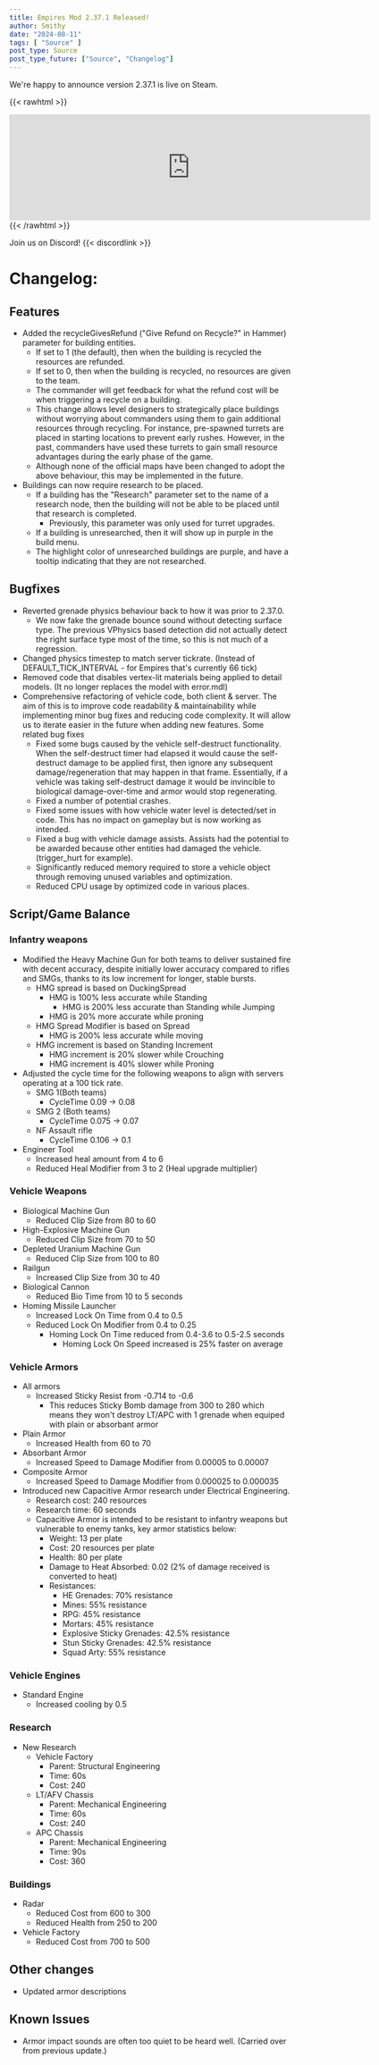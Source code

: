 ```yaml
---
title: Empires Mod 2.37.1 Released!
author: Smithy
date: "2024-08-11"
tags: [ "Source" ]
post_type: Source
post_type_future: ["Source", "Changelog"]
---
```



We're happy to announce version 2.37.1 is live on Steam.

{{< rawhtml >}}
<iframe src="https://store.steampowered.com/widget/17740/" frameborder="0" width="646" height="190"></iframe>
{{< /rawhtml >}}

Join us on Discord! {{< discordlink >}}

# Changelog:

## Features
- Added the recycleGivesRefund ("Give Refund on Recycle?" in Hammer) parameter for building entities.
	- If set to 1 (the default), then when the building is recycled the resources are refunded. 
	- If set to 0, then when the building is recycled, no resources are given to the team.
	- The commander will get feedback for what the refund cost will be when triggering a recycle on a building.
	- This change allows level designers to strategically place buildings without worrying about commanders using them to gain additional resources through recycling. For instance, pre-spawned turrets are placed in starting locations to prevent early rushes. However, in the past, commanders have used these turrets to gain small resource advantages during the early phase of the game.
	- Although none of the official maps have been changed to adopt the above behaviour, this may be implemented in the future.
- Buildings can now require research to be placed.
	- If a building has the "Research" parameter set to the name of a research node, then the building will not be able to be placed until that research is completed.
		- Previously, this parameter was only used for turret upgrades.
	- If a building is unresearched, then it will show up in purple in the build menu.
	- The highlight color of unresearched buildings are purple, and have a tooltip indicating that they are not researched.


## Bugfixes
- Reverted grenade physics behaviour back to how it was prior to 2.37.0. 
	- We now fake the grenade bounce sound without detecting surface type. The previous VPhysics based detection did not actually detect the right surface type most of the time, so this is not much of a regression.
- Changed physics timestep to match server tickrate. (Instead of DEFAULT_TICK_INTERVAL - for Empires that's currently 66 tick)
- Removed code that disables vertex-lit materials being applied to detail models. (It no longer replaces the model with error.mdl)
- Comprehensive refactoring of vehicle code, both client & server. The aim of this is to improve code readability & maintainability while implementing minor bug fixes and reducing code complexity. It will allow us to iterate easier in the future when adding new features. Some related bug fixes
	- Fixed some bugs caused by the vehicle self-destruct functionality. When the self-destruct timer had elapsed it would cause the self-destruct damage to be applied first, then ignore any subsequent damage/regeneration that may happen in that frame. Essentially, if a vehicle was taking self-destruct damage it would be invincible to biological damage-over-time and armor would stop regenerating.
	- Fixed a number of potential crashes.
	- Fixed some issues with how vehicle water level is detected/set in code. This has no impact on gameplay but is now working as intended.
	- Fixed a bug with vehicle damage assists. Assists had the potential to be awarded because other entities had damaged the vehicle. (trigger_hurt for example).
	- Significantly reduced memory required to store a vehicle object through removing unused variables and optimization.
	- Reduced CPU usage by optimized code in various places.


## Script/Game Balance
### Infantry weapons
- Modified the Heavy Machine Gun for both teams to deliver sustained fire with decent accuracy, despite initially lower accuracy compared to rifles and SMGs, thanks to its low increment for longer, stable bursts.
	- HMG spread is based on DuckingSpread
		- HMG is 100% less accurate while Standing
			- HMG is 200% less accurate than Standing while Jumping
		- HMG is 20% more accurate while proning
	- HMG Spread Modifier is based on Spread
		- HMG is 200% less accurate while moving
	- HMG increment is based on Standing Increment
		- HMG increment is 20% slower while Crouching
		- HMG increment is 40% slower while Proning
- Adjusted the cycle time for the following weapons to align with servers operating at a 100 tick rate.
	- SMG 1(Both teams)
		- CycleTime 0.09 -> 0.08
	- SMG 2 (Both teams)
		- CycleTime 0.075 -> 0.07
	- NF Assault rifle
		- CycleTime 0.106 -> 0.1
- Engineer Tool
	- Increased heal amount from 4 to 6
	- Reduced Heal Modifier from 3 to 2 (Heal upgrade multiplier)

### Vehicle Weapons
- Biological Machine Gun
	- Reduced Clip Size from 80 to 60
- High-Explosive Machine Gun
	- Reduced Clip Size from 70 to 50
- Depleted Uranium Machine Gun
	- Reduced Clip Size from 100 to 80
- Railgun
	- Increased Clip Size from 30 to 40
- Biological Cannon
	- Reduced Bio Time from 10 to 5 seconds
- Homing Missile Launcher
	- Increased Lock On Time from 0.4 to 0.5
	- Reduced Lock On Modifier from 0.4 to 0.25
		- Homing Lock On Time reduced from 0.4-3.6 to 0.5-2.5 seconds
			- Homing Lock On Speed increased is 25% faster on average

### Vehicle Armors
- All armors
	- Increased Sticky Resist from -0.714 to -0.6
		- This reduces Sticky Bomb damage from 300 to 280 which means they won't destroy LT/APC with 1 grenade when equiped with plain or absorbant armor
- Plain Armor
	- Increased Health from 60 to 70
- Absorbant Armor
	- Increased Speed to Damage Modifier from 0.00005 to 0.00007
- Composite Armor
	- Increased Speed to Damage Modifier from 0.000025 to 0.000035
- Introduced new Capacitive Armor research under Electrical Engineering.
	- Research cost: 240 resources
	- Research time: 60 seconds
	- Capacitive Armor is intended to be resistant to infantry weapons but vulnerable to enemy tanks, key armor statistics below:
		- Weight: 13 per plate
		- Cost: 20 resources per plate
		- Health: 80 per plate
		- Damage to Heat Absorbed: 0.02 (2% of damage received is converted to heat)
		- Resistances:
			- HE Grenades: 70% resistance
			- Mines: 55% resistance
			- RPG: 45% resistance
			- Mortars: 45% resistance
			- Explosive Sticky Grenades: 42.5% resistance
			- Stun Sticky Grenades: 42.5% resistance
			- Squad Arty: 55% resistance

### Vehicle Engines
- Standard Engine
	- Increased cooling by 0.5

### Research
- New Research
	- Vehicle Factory
		- Parent: Structural Engineering
		- Time: 60s
		- Cost: 240
	- LT/AFV Chassis
		- Parent: Mechanical Engineering
		- Time: 60s
		- Cost: 240
	- APC Chassis
		- Parent: Mechanical Engineering
		- Time: 90s
		- Cost: 360

### Buildings
- Radar
	- Reduced Cost from 600 to 300
	- Reduced Health from 250 to 200
- Vehicle Factory
	- Reduced Cost from 700 to 500

## Other changes 

- Updated armor descriptions

## Known Issues
- Armor impact sounds are often too quiet to be heard well. (Carried over from previous update.)


